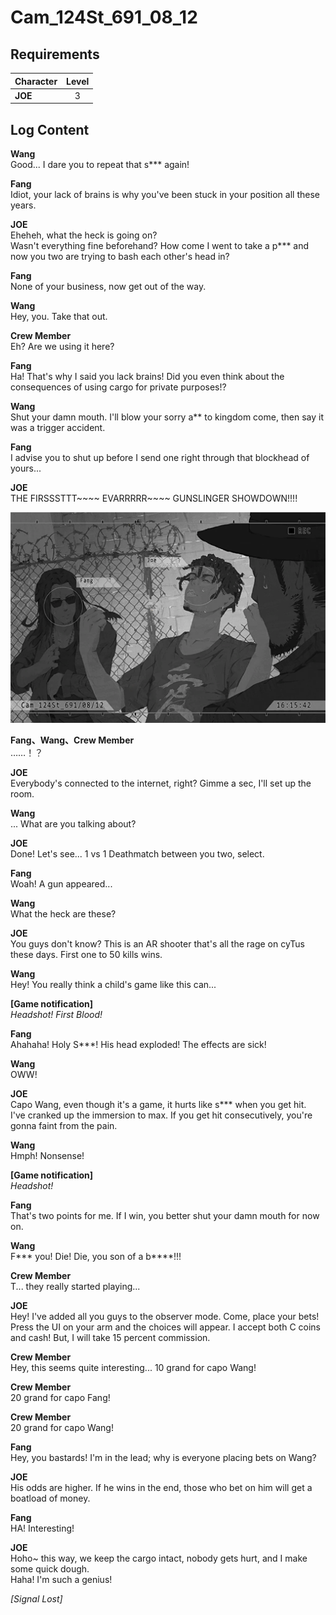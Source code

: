 # Cam_124St_691_08_12
## Requirements
|Character|Level|
|---------|:---:|
|**JOE**  |  3  |

## Log Content
**Wang**<br>
Good... I dare you to repeat that s\*\*\* again!

**Fang**<br>
Idiot, your lack of brains is why you've been stuck in your position all these years.

**JOE**<br>
Eheheh, what the heck is going on?<br>
Wasn't everything fine beforehand? How come I went to take a p\*\*\* and now you two are trying to bash each other's head in?

**Fang**<br>
None of your business, now get out of the way.

**Wang**<br>
Hey, you. Take that out.

**Crew Member**<br>
Eh? Are we using it here?

**Fang**<br>
Ha! That's why I said you lack brains! Did you even think about the consequences of using cargo for private purposes!?

**Wang**<br>
Shut your damn mouth. I'll blow your sorry a\*\* to kingdom come, then say it was a trigger accident.

**Fang**<br>
I advise you to shut up before I send one right through that blockhead of yours...

**JOE**<br>
THE FIRSSSTTT~~~~ EVARRRRR~~~~ GUNSLINGER SHOWDOWN!!!!

![jos0501.png](./attachments/jos0501.png)

**Fang、Wang、Crew Member**<br>
……！？

**JOE**<br>
Everybody's connected to the internet, right? Gimme a sec, I'll set up the room.

**Wang**<br>
... What are you talking about?

**JOE**<br>
Done! Let's see... 1 vs 1 Deathmatch between you two, select.

**Fang**<br>
Woah! A gun appeared...

**Wang**<br>
What the heck are these?

**JOE**<br>
You guys don't know? This is an AR shooter that's all the rage on cyTus these days. First one to 50 kills wins.

**Wang**<br>
Hey! You really think a child's game like this can...

**[Game notification]**<br>
*Headshot! First Blood!*

**Fang**<br>
Ahahaha! Holy S\*\*\*! His head exploded! The effects are sick!

**Wang**<br>
OWW!

**JOE**<br>
Capo Wang, even though it's a game, it hurts like s\*\*\* when you get hit.<br>
I've cranked up the immersion to max. If you get hit consecutively, you're gonna faint from the pain.

**Wang**<br>
Hmph! Nonsense!

**[Game notification]**<br>
*Headshot!*

**Fang**<br>
That's two points for me. If I win, you better shut your damn mouth for now on.

**Wang**<br>
F\*\*\* you! Die! Die, you son of a b\*\*\*\*!!!

**Crew Member**<br>
T... they really started playing...

**JOE**<br>
Hey! I've added all you guys to the observer mode. Come, place your bets! Press the UI on your arm and the choices will appear. I accept both C coins and cash! But, I will take 15 percent commission.

**Crew Member**<br>
Hey, this seems quite interesting... 10 grand for capo Wang!

**Crew Member**<br>
20 grand for capo Fang!

**Crew Member**<br>
20 grand for capo Wang!

**Fang**<br>
Hey, you bastards! I'm in the lead; why is everyone placing bets on Wang?

**JOE**<br>
His odds are higher. If he wins in the end, those who bet on him will get a boatload of money.

**Fang**<br>
HA! Interesting!

**JOE**<br>
Hoho~ this way, we keep the cargo intact, nobody gets hurt, and I make some quick dough.<br>
Haha! I'm such a genius!

*[Signal Lost]*
